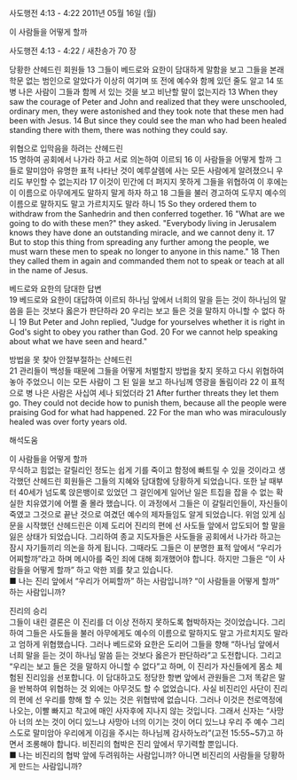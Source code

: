 사도행전 4:13 - 4:22 
2011년 05월 16일 (월)

이 사람들을 어떻게 할까



사도행전 4:13 - 4:22 / 새찬송가 70 장


당황한 산헤드린 회원들 
13 그들이 베드로와 요한이 담대하게 말함을 보고 그들을 본래 학문 없는 범인으로 알았다가 이상히 여기며 또 전에 예수와 함께 있던 줄도 알고 14 또 병 나은 사람이 그들과 함께 서 있는 것을 보고 비난할 말이 없는지라 
13 When they saw the courage of Peter and John and realized that they were unschooled, ordinary men, they were astonished and they took note that these men had been with Jesus. 14 But since they could see the man who had been healed standing there with them, there was nothing they could say.   

위협으로 입막음을 하려는 산헤드린  
15 명하여 공회에서 나가라 하고 서로 의논하여 이르되 16 이 사람들을 어떻게 할까 그들로 말미암아 유명한 표적 나타난 것이 예루살렘에 사는 모든 사람에게 알려졌으니 우리도 부인할 수 없는지라 17 이것이 민간에 더 퍼지지 못하게 그들을 위협하여 이 후에는 이 이름으로 아무에게도 말하지 말게 하자 하고 18 그들을 불러 경고하여 도무지 예수의 이름으로 말하지도 말고 가르치지도 말라 하니 
15 So they ordered them to withdraw from the Sanhedrin and then conferred together. 16 "What are we going to do with these men?" they asked. "Everybody living in Jerusalem knows they have done an outstanding miracle, and we cannot deny it. 17 But to stop this thing from spreading any further among the people, we must warn these men to speak no longer to anyone in this name." 18 Then they called them in again and commanded them not to speak or teach at all in the name of Jesus.   

베드로와 요한의 담대한 답변  
19 베드로와 요한이 대답하여 이르되 하나님 앞에서 너희의 말을 듣는 것이 하나님의 말씀을 듣는 것보다 옳은가 판단하라 20 우리는 보고 들은 것을 말하지 아니할 수 없다 하니 
19 But Peter and John replied, "Judge for yourselves whether it is right in God's sight to obey you rather than God. 20 For we cannot help speaking about what we have seen and heard."   

방법을 못 찾아 안절부절하는 산헤드린  
21 관리들이 백성들 때문에 그들을 어떻게 처벌할지 방법을 찾지 못하고 다시 위협하여 놓아 주었으니 이는 모든 사람이 그 된 일을 보고 하나님께 영광을 돌림이라 22 이 표적으로 병 나은 사람은 사십여 세나 되었더라 21 After further threats they let them go. They could not decide how to punish them, because all the people were praising God for what had happened. 22 For the man who was miraculously healed was over forty years old.

해석도움





이 사람들을 어떻게 할까  
무식하고 힘없는 갈릴리인 정도는 쉽게 기를 죽이고 함정에 빠트릴 수 있을 것이라고 생각했던 산헤드린 회원들은 그들의 지혜와 담대함에 당황하게 되었습니다. 또한 날 때부터 40세가 넘도록 앉은뱅이로 있었던 그 걸인에게 일어난 일은 트집을 잡을 수 없는 확실한 치유였기에 어쩔 줄 몰라 했습니다. 이 과정에서 그들은 이 갈릴리인들이, 자신들이 죽였고 그것으로 끝난 것으로 여겼던 예수의 제자들임도 알게 되었습니다. 위엄 있게 심문을 시작했던 산헤드린은 이제 도리어 진리의 편에 선 사도들 앞에서 압도되어 할 말을 잃은 상태가 되었습니다. 그리하여 종교 지도자들은 사도들을 공회에서 나가라 하고는 잠시 자기들끼리 의논을 하게 됩니다. 그때라도 그들은 이 분명한 표적 앞에서 “우리가 어찌할까”라고 하며 메시아를 죽인 죄에 대해 회개했어야 합니다. 하지만 그들은 “이 사람들을 어떻게 할까” 하고 악한 꾀를 찾고 있습니다.  
■ 나는 진리 앞에서 “우리가 어찌할까” 하는 사람입니까? “이 사람들을 어떻게 할까” 하는 사람입니까?    

진리의 승리  
그들이 내린 결론은 이 진리를 더 이상 전하지 못하도록 협박하자는 것이었습니다. 그리하여 그들은 사도들을 불러 아무에게도 예수의 이름으로 말하지도 말고 가르치지도 말라고 엄하게 위협했습니다. 그러나 베드로와 요한은 도리어 그들을 향해 “하나님 앞에서 너희 말을 듣는 것이 하나님 말씀 듣는 것보다 옳은가 판단하라”고 도전합니다. 그리고 “우리는 보고 들은 것을 말하지 아니할 수 없다”고 하며, 이 진리가 자신들에게 몸소 체험된 진리임을 선포합니다. 이 담대하고도 정당한 항변 앞에서 관원들은 그저 똑같은 말을 반복하여 위협하는 것 외에는 아무것도 할 수 없었습니다. 사실 비진리인 사단이 진리의 편에 선 우리를 향해 할 수 있는 것은 위협밖에 없습니다. 그러나 이것은 천로역정에 나오는, 이빨 빠지고 착고에 매인 사자후에 지나지 않는 것입니다. 그래서 신자는 “사망아 너의 쏘는 것이 어디 있느냐 사망아 너의 이기는 것이 어디 있느냐 우리 주 예수 그리스도로 말미암아 우리에게 이김을 주시는 하나님께 감사하노라”(고전 15:55~57)고 하면서 조롱해야 합니다. 비진리의 협박은 진리 앞에서 무기력할 뿐입니다.  
■ 나는 비진리의 협박 앞에 두려워하는 사람입니까? 아니면 비진리의 사람들을 당황하게 만드는 사람입니까?